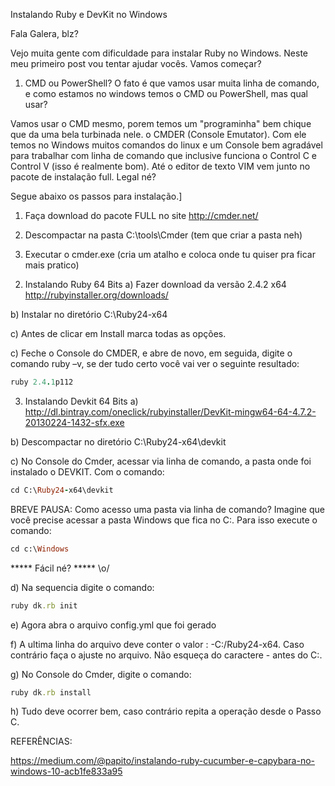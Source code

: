 Instalando Ruby e DevKit no Windows

Fala Galera, blz?

Vejo muita gente com dificuldade para instalar Ruby no Windows. Neste meu primeiro post vou tentar ajudar vocês. Vamos começar?

1. CMD ou PowerShell?
O fato é que vamos usar muita linha de comando, e como estamos no windows temos o CMD ou PowerShell, mas qual usar?

Vamos usar o CMD mesmo, porem temos um "programinha" bem chique que da uma bela turbinada nele. o CMDER (Console Emutator). Com ele temos no Windows muitos comandos do linux e um Console bem agradável para trabalhar com linha de comando que inclusive funciona o Control C e Control V (isso é realmente bom). Até o editor de texto VIM vem junto no pacote de instalação full. Legal né?

Segue abaixo os passos para instalação.]

1) Faça download do pacote FULL no site http://cmder.net/

2) Descompactar na pasta C:\tools\Cmder (tem que criar a pasta neh)

3) Executar o cmder.exe (cria um atalho e coloca onde tu quiser pra ficar mais pratico)

2. Instalando Ruby 64 Bits
a) Fazer download da versão 2.4.2 x64 http://rubyinstaller.org/downloads/

b) Instalar no diretório C:\Ruby24-x64

c) Antes de clicar em Install marca todas as opções.

c) Feche o Console do CMDER, e abre de novo, em seguida, digite o comando ruby –v, se der tudo certo você vai ver o seguinte resultado:

```ruby
ruby 2.4.1p112
```

3. Instalando Devkit 64 Bits
a) http://dl.bintray.com/oneclick/rubyinstaller/DevKit-mingw64-64-4.7.2-20130224-1432-sfx.exe

b) Descompactar no diretório C:\Ruby24-x64\devkit

c) No Console do Cmder, acessar via linha de comando, a pasta onde foi instalado o DEVKIT. Com o comando:

```ruby
cd C:\Ruby24-x64\devkit
```

BREVE PAUSA: Como acesso uma pasta via linha de comando?
Imagine que você precise acessar a pasta Windows que fica no C:\.
Para isso execute o comando:

```ruby
cd c:\Windows
```
***** Fácil né? ***** \o/

d) Na sequencia digite o comando:

```ruby
ruby dk.rb init
```

e) Agora abra o arquivo config.yml que foi gerado

f) A ultima linha do arquivo deve conter o valor : -C:/Ruby24-x64. Caso contrário faça o ajuste no arquivo. Não esqueça do caractere - antes do C:\.

g) No Console do Cmder, digite o comando:

```ruby
ruby dk.rb install
```

h) Tudo deve ocorrer bem, caso contrário repita a operação desde o Passo C.


REFERÊNCIAS:

https://medium.com/@papito/instalando-ruby-cucumber-e-capybara-no-windows-10-acb1fe833a95